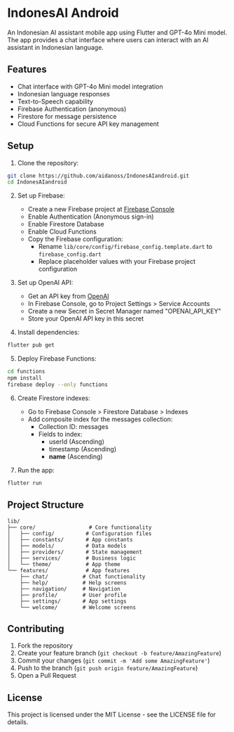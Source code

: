 # IndonesAI Android

An Indonesian AI assistant mobile app using Flutter and GPT-4o Mini model. The app provides a chat interface where users can interact with an AI assistant in Indonesian language.

## Features

- Chat interface with GPT-4o Mini model integration
- Indonesian language responses
- Text-to-Speech capability
- Firebase Authentication (anonymous)
- Firestore for message persistence
- Cloud Functions for secure API key management

## Setup

1. Clone the repository:

```bash
git clone https://github.com/aidanoss/IndonesAIandroid.git
cd IndonesAIandroid
```

2. Set up Firebase:

   - Create a new Firebase project at [Firebase Console](https://console.firebase.google.com)
   - Enable Authentication (Anonymous sign-in)
   - Enable Firestore Database
   - Enable Cloud Functions
   - Copy the Firebase configuration:
     - Rename `lib/core/config/firebase_config.template.dart` to `firebase_config.dart`
     - Replace placeholder values with your Firebase project configuration

3. Set up OpenAI API:

   - Get an API key from [OpenAI](https://platform.openai.com)
   - In Firebase Console, go to Project Settings > Service Accounts
   - Create a new Secret in Secret Manager named "OPENAI_API_KEY"
   - Store your OpenAI API key in this secret

4. Install dependencies:

```bash
flutter pub get
```

5. Deploy Firebase Functions:

```bash
cd functions
npm install
firebase deploy --only functions
```

6. Create Firestore indexes:

   - Go to Firebase Console > Firestore Database > Indexes
   - Add composite index for the messages collection:
     - Collection ID: messages
     - Fields to index:
       - userId (Ascending)
       - timestamp (Ascending)
       - **name** (Ascending)

7. Run the app:

```bash
flutter run
```

## Project Structure

```
lib/
├── core/                 # Core functionality
│   ├── config/          # Configuration files
│   ├── constants/       # App constants
│   ├── models/          # Data models
│   ├── providers/       # State management
│   ├── services/        # Business logic
│   └── theme/           # App theme
└── features/            # App features
    ├── chat/           # Chat functionality
    ├── help/           # Help screens
    ├── navigation/     # Navigation
    ├── profile/        # User profile
    ├── settings/       # App settings
    └── welcome/        # Welcome screens
```

## Contributing

1. Fork the repository
2. Create your feature branch (`git checkout -b feature/AmazingFeature`)
3. Commit your changes (`git commit -m 'Add some AmazingFeature'`)
4. Push to the branch (`git push origin feature/AmazingFeature`)
5. Open a Pull Request

## License

This project is licensed under the MIT License - see the LICENSE file for details.
